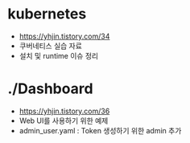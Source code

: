 # kubernetes
 - https://yhjin.tistory.com/34
 - 쿠버네티스 실습 자료
 - 설치 및 runtime 이슈 정리

# ./Dashboard
 - https://yhjin.tistory.com/36
 - Web UI를 사용하기 위한 예제
 - admin_user.yaml : Token 생성하기 위한 admin 추가
